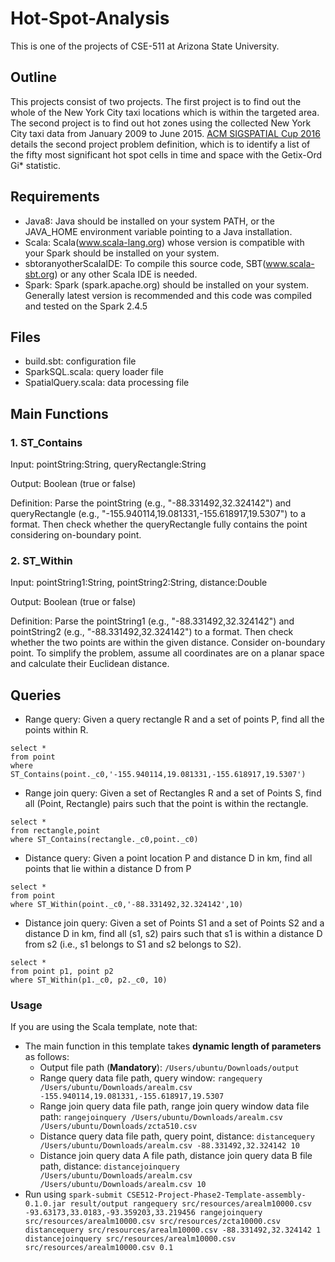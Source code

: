 # Hot-Spot-Analysis
This is one of the projects of CSE-511 at Arizona State University.

## Outline
This projects consist of two projects. The first project is to find out the whole of the New York City taxi locations which is within the targeted area. The second project is to find out hot zones using the collected New York City taxi data from January 2009 to June 2015. [ACM SIGSPATIAL Cup 2016](http://sigspatial2016.sigspatial.org/giscup2016/) details the second project problem definition, which is to identify a list of the fifty most significant hot spot cells in time and space with the Getix-Ord Gi* statistic.

## Requirements
* Java8:
Java should be installed on your system PATH, or the JAVA_HOME environment
variable pointing to a Java installation.
* Scala:
Scala(www.scala-lang.org) whose version is compatible with your Spark should be
installed on your system.
* sbtoranyotherScalaIDE:
To compile this source code, SBT(www.scala-sbt.org) or any other Scala IDE is
needed.
* Spark:
Spark (spark.apache.org) should be installed on your system. Generally latest version is recommended and this code was compiled and tested on the Spark 2.4.5

## Files
* build.sbt: configuration file 
* SparkSQL.scala: query loader file
* SpatialQuery.scala: data processing file

## Main Functions
### 1. ST_Contains

Input: pointString:String, queryRectangle:String

Output: Boolean (true or false)

Definition: Parse the pointString (e.g., "-88.331492,32.324142") and queryRectangle (e.g., "-155.940114,19.081331,-155.618917,19.5307") to a format. Then check whether the queryRectangle fully contains the point considering on-boundary point.

### 2. ST_Within

Input: pointString1:String, pointString2:String, distance:Double

Output: Boolean (true or false)

Definition: Parse the pointString1 (e.g., "-88.331492,32.324142") and pointString2 (e.g., "-88.331492,32.324142") to a format. Then check whether the two points are within the given distance. Consider on-boundary point. To simplify the problem, assume all coordinates are on a planar space and calculate their Euclidean distance.

## Queries
* Range query: Given a query rectangle R and a set of points P, find all the points within R.
```
select * 
from point 
where ST_Contains(point._c0,'-155.940114,19.081331,-155.618917,19.5307')
```

* Range join query: Given a set of Rectangles R and a set of Points S, find all (Point, Rectangle) pairs such that the point is within the rectangle.
```
select * 
from rectangle,point 
where ST_Contains(rectangle._c0,point._c0)
```

* Distance query: Given a point location P and distance D in km, find all points that lie within a distance D from P
```
select * 
from point 
where ST_Within(point._c0,'-88.331492,32.324142',10)
```

* Distance join query: Given a set of Points S1 and a set of Points S2 and a distance D in km, find all (s1, s2) pairs such that s1 is within a distance D from s2 (i.e., s1 belongs to S1 and s2 belongs to S2).
```
select * 
from point p1, point p2 
where ST_Within(p1._c0, p2._c0, 10)
```

### Usage
If you are using the Scala template, note that:
* The main function in this template takes **dynamic length of parameters** as follows:
	* Output file path (**Mandatory**): ```/Users/ubuntu/Downloads/output```
	* Range query data file path, query window: ```rangequery /Users/ubuntu/Downloads/arealm.csv -155.940114,19.081331,-155.618917,19.5307```
	* Range join query data file path, range join query window data file path: ```rangejoinquery /Users/ubuntu/Downloads/arealm.csv /Users/ubuntu/Downloads/zcta510.csv```
	* Distance query data file path, query point, distance: ```distancequery /Users/ubuntu/Downloads/arealm.csv -88.331492,32.324142 10```
	* Distance join query data A file path, distance join query data B file path, distance: ```distancejoinquery /Users/ubuntu/Downloads/arealm.csv /Users/ubuntu/Downloads/arealm.csv 10```
* Run using `spark-submit CSE512-Project-Phase2-Template-assembly-0.1.0.jar result/output rangequery src/resources/arealm10000.csv -93.63173,33.0183,-93.359203,33.219456 rangejoinquery src/resources/arealm10000.csv src/resources/zcta10000.csv distancequery src/resources/arealm10000.csv -88.331492,32.324142 1 distancejoinquery src/resources/arealm10000.csv src/resources/arealm10000.csv 0.1`